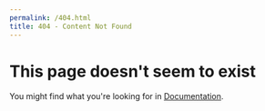 ```yaml
---
permalink: /404.html
title: 404 - Content Not Found
---
```


# This page doesn't seem to exist

You might find what you're looking for in [Documentation](/documentation/).
